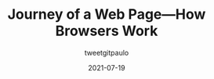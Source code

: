 ---
author: tweetgitpaulo
date: 2021-07-19
layout: post.njk
publisher: thepracticaldev
tags:
  - article
  - user-agents
  - concepts
  - meta
target_url: https://dev.to/gitpaulo/journey-of-a-web-page-how-browsers-work-10co
title: Journey of a Web Page—How Browsers Work
---